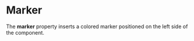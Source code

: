 # Marker

The **marker** property inserts a colored marker positioned on the left side of the component.